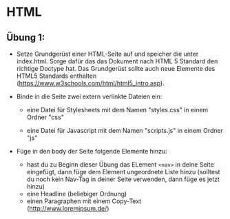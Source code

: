 # HTML

## Übung 1:

- Setze Grundgerüst einer HTML-Seite auf und speicher die unter index.html. Sorge dafür das das Dokument nach HTML 5 Standard den richtige Doctype hat. Das Grundgerüst sollte auch neue Elemente des HTML5 Standards enthalten (https://www.w3schools.com/html/html5_intro.asp).

- Binde in die Seite zwei extern verlinkte Dateien ein:

	- eine Datei für Stylesheets mit dem Namen "styles.css" in einem Ordner "css"

	- eine Datei für Javascript mit dem Namen "scripts.js" in einem Ordner "js"

- Füge in den body der Seite folgende Elemente hinzu:
	- hast du zu Beginn dieser Übung das ELement `<nav>` in deine Seite eingefügt, dann füge dem Element ungeordnete Liste hinzu (solltest du noch kein Nav-Tag in deiner Seite verwenden, dann füge es jetzt hinzu)
	- eine Headline (beliebiger Ordnung)
	- einen Paragraphen mit einem Copy-Text (http://www.loremipsum.de/)

